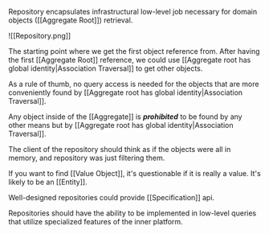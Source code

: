 Repository encapsulates infrastructural low-level job necessary for domain objects ([[Aggregate Root]]) retrieval.

![[Repository.png]]

The starting point where we get the first object reference from. After having the first [[Aggregate Root]] reference, we could use [[Aggregate root has global identity|Association Traversal]] to get other objects.

As a rule of thumb, no query access is needed for the objects that are more conveniently found by [[Aggregate root has global identity|Association Traversal]].

Any object inside of the [[Aggregate]] is ***prohibited*** to be found by any other means but by [[Aggregate root has global identity|Association Traversal]].

The client of the repository should think as if the objects were all in memory, and repository was just filtering them.

If you want to find [[Value Object]], it's questionable if it is really a value. It's likely to be an [[Entity]].

Well-designed repositories could provide [[Specification]] api.

Repositories should have the ability to be implemented in low-level queries that utilize specialized features of the inner platform.
